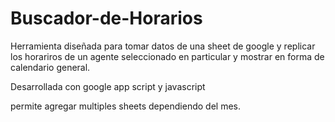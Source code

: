 # Buscador-de-Horarios

Herramienta diseñada para tomar datos de una sheet de google y replicar los horariros de un agente seleccionado en particular y mostrar en forma de calendario general.

Desarrollada con google app script y javascript

permite agregar multiples sheets dependiendo del mes.
